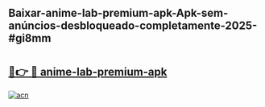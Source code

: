## Baixar-anime-lab-premium-apk-Apk-sem-anúncios-desbloqueado-completamente-2025-#gi8mm

# <h2><a href="https://ainizakaria.my?title=anime-lab-premium-apk&ref=20M">🔗👉 🔴 anime-lab-premium-apk</a></h2>

[![acn](https://github.com/user-attachments/assets/0f9c940e-d8b0-45ae-aac7-cd30a18b3e1c)](https://ainizakaria.my?title=anime-lab-premium-apk&ref=20M)


